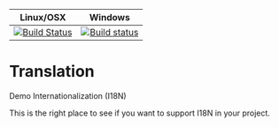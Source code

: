 | Linux/OSX | Windows |
| --- | --- |
| [![Build Status](https://travis-ci.org/LuigiAndrea/Translation.png?branch=master)](https://travis-ci.org/LuigiAndrea/Translation) | [![Build status](https://ci.appveyor.com/api/projects/status/a35g8upnqiyvl6dr/branch/master?svg=true)](https://ci.appveyor.com/project/LuigiAndrea/Translation) |

Translation
===

Demo Internationalization (I18N)

This is the right place to see if you want to support I18N in your project.